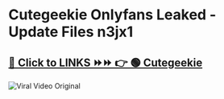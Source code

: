 
 # Cutegeekie Onlyfans Leaked - Update Files n3jx1

## <h2><a href="https://clipsfans.com/Cutegeekie&ref=git">🔗 Click to LINKS ⏩⏩ 👉 🟢 Cutegeekie </a></h2>

<a href="https://clipsfans.com/Cutegeekie&ref=git" rel="nofollow" data-target="animated-image.originalLink"><img src="https://i.ibb.co.com/xMMVF88/686577567.gif" alt="Viral Video Original" style="max-width: 100%; display: inline-block;" data-target="animated-image.originalImage"></a>

